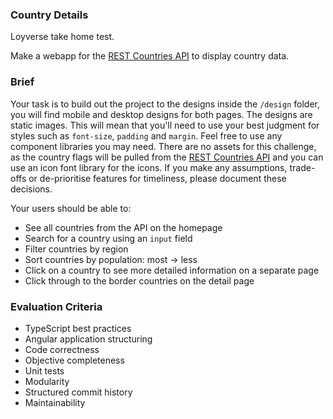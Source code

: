 ### Country Details

Loyverse take home test.

Make a webapp for the [REST Countries API](https://restcountries.com/#api-endpoints-v2) to display country data.

### Brief

Your task is to build out the project to the designs inside the `/design` folder, you will find mobile and desktop designs for both pages. The designs are static images. This will mean that you'll need to use your best judgment for styles such as `font-size`, `padding` and `margin`. Feel free to use any component libraries you may need. There are no assets for this challenge, as the country flags will be pulled from the [REST Countries API](https://restcountries.com/#api-endpoints-v2) and you can use an icon font library for the icons. If you make any assumptions, trade-offs or de-prioritise features for timeliness, please document these decisions.

Your users should be able to:

-   See all countries from the API on the homepage
-   Search for a country using an `input` field
-   Filter countries by region
-   Sort countries by population: most -> less 
-   Click on a country to see more detailed information on a separate page
-   Click through to the border countries on the detail page

### Evaluation Criteria

- TypeScript best practices
- Angular application structuring
- Code correctness
- Objective completeness
- Unit tests
- Modularity
- Structured commit history
- Maintainability
